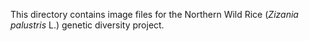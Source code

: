 This directory contains image files for the Northern Wild Rice (_Zizania palustris_ L.) genetic diversity project.
